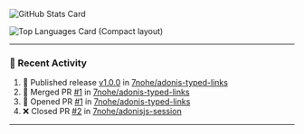 ![GitHub Stats Card](https://github-readme-stats.vercel.app/api?username=7nohe&count_private=true&theme=react)

![Top Languages Card (Compact layout)](https://github-readme-stats.vercel.app/api/top-langs/?username=7nohe&layout=compact&theme=react)

---

### :koala: Recent Activity

<!--START_SECTION:activity-->
1. 🚀 Published release [v1.0.0](https://github.com/7nohe/adonis-typed-links/releases/tag/v1.0.0) in [7nohe/adonis-typed-links](https://github.com/7nohe/adonis-typed-links)
2. 🎉 Merged PR [#1](https://github.com/7nohe/adonis-typed-links/pull/1) in [7nohe/adonis-typed-links](https://github.com/7nohe/adonis-typed-links)
3. 💪 Opened PR [#1](https://github.com/7nohe/adonis-typed-links/pull/1) in [7nohe/adonis-typed-links](https://github.com/7nohe/adonis-typed-links)
4. ❌ Closed PR [#2](https://github.com/7nohe/adonisjs-session/pull/2) in [7nohe/adonisjs-session](https://github.com/7nohe/adonisjs-session)
<!--END_SECTION:activity-->

---
